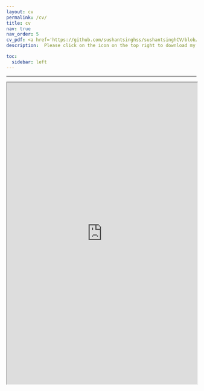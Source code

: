 ```yaml
---
layout: cv
permalink: /cv/
title: cv
nav: true
nav_order: 5
cv_pdf: <a href='https://github.com/sushantsinghss/sushantsinghCV/blob/1fcb446ad9ecb538309ce64447934ece69da76f1/main.pdf'>
description:  Please click on the icon on the top right to download my CV if it does not show up in your browser.

toc:
  sidebar: left
---
```

---
<div style="width: 100%; height:800">
<iframe src="https://github.com/sushantsinghss/sushantsinghCV/blob/1fcb446ad9ecb538309ce64447934ece69da76f1/main.pdf" width="100%" height="800"></iframe>
</div>
